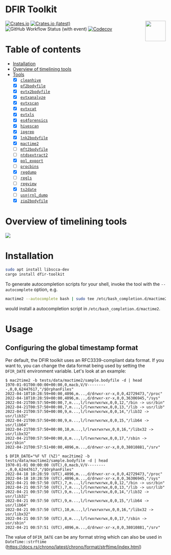 
# DFIR Toolkit

<img align="right" width="64px" src="https://github.com/dfir-dd/dfir-toolkit/blob/main/doc/images/fuchs_blau_q.png?raw=true" />

[![Crates.io](https://img.shields.io/crates/v/dfir-toolkit)](https://crates.io/crates/dfir-toolkit)
[![Crates.io (latest)](https://img.shields.io/crates/dv/dfir-toolkit)](https://crates.io/crates/dfir-toolkit)
![GitHub Workflow Status (with event)](https://img.shields.io/github/actions/workflow/status/dfir-dd/dfir-toolkit/cargo_test.yml)
[![Codecov](https://img.shields.io/codecov/c/github/dfir-dd/dfir-toolkit)](https://app.codecov.io/gh/dfir-dd/dfir-toolkit)


# Table of contents

- [Installation](#installation)
- [Overview of timelining tools](#overview-of-timelining-tools)
- [Tools](#tools)
  - [x] [`cleanhive`](https://github.com/dfir-dd/dfir-toolkit/blob/main/doc/cleanhive.md)
  - [x] [`pf2bodyfile`](https://github.com/dfir-dd/dfir-toolkit/blob/main/doc/pf2bodyfile.md)
  - [x] [`evtx2bodyfile`](https://github.com/dfir-dd/dfir-toolkit/blob/main/doc/evtx2bodyfile.md)
  - [x] [`evtxanalyze`](https://github.com/dfir-dd/dfir-toolkit/blob/main/doc/evtxanalyze.md)
  - [x] [`evtxscan`](https://github.com/dfir-dd/dfir-toolkit/blob/main/doc/evtxscan.md)
  - [x] [`evtxcat`](https://github.com/dfir-dd/dfir-toolkit/blob/main/doc/evtxcat.md)
  - [x] [`evtxls`](https://github.com/dfir-dd/dfir-toolkit/blob/main/doc/evtxls.md)
  - [x] [`es4forensics`](https://github.com/dfir-dd/dfir-toolkit/blob/main/doc/es4forensics.md)
  - [x] [`hivescan`](https://github.com/dfir-dd/dfir-toolkit/blob/main/doc/hivescan.md)
  - [x] [`ipgrep`](https://github.com/dfir-dd/dfir-toolkit/blob/main/doc/ipgrep.md)
  - [x] [`lnk2bodyfile`](https://github.com/dfir-dd/dfir-toolkit/blob/main/doc/lnk2bodyfile.md)
  - [x] [`mactime2`](https://github.com/dfir-dd/dfir-toolkit/blob/main/doc/mactime2.md)
  - [ ] [`mft2bodyfile`](https://github.com/janstarke/mft2bodyfile)
  - [ ] [`ntdsextract2`](https://github.com/janstarke/ntdsextract2)
  - [x] [`pol_export`](https://github.com/dfir-dd/dfir-toolkit/blob/main/doc/pol_export.md)
  - [ ] [`procbins`](https://github.com/janstarke/procbins)
  - [x] [`regdump`](https://github.com/dfir-dd/dfir-toolkit/blob/main/doc/regdump.md)
  - [ ] [`regls`](https://github.com/janstarke/regls)
  - [ ] [`regview`](https://github.com/janstarke/regview)
  - [x] [`ts2date`](https://github.com/dfir-dd/dfir-toolkit/blob/main/doc/ts2date.md)
  - [ ] [`usnjrnl_dump`](https://github.com/janstarke/usnjrnl)
  - [x] [`zip2bodyfile`](https://github.com/dfir-dd/dfir-toolkit/blob/main/doc/zip2bodyfile.md)

# Overview of timelining tools

<img src="https://raw.githubusercontent.com/dfir-dd/dfir-toolkit/main/doc/images/tools.svg">

# Installation

```bash
sudo apt install libscca-dev
cargo install dfir-toolkit
```

To generate autocompletion scripts for your shell, invoke the tool with the `--autocomplete` option, e.g.

```bash
mactime2 --autocomplete bash | sudo tee /etc/bash_completion.d/mactime2
```

would install a autocompletion script in `/etc/bash_completion.d/mactime2`.

# Usage

## Configuring the global timestamp format

Per default, the DFIR toolkit uses an RFC3339-compliant data format. If you want to, you can change the data format
being used by setting the `DFIR_DATE` environment variable. Let's look at an example:

```shell
$ mac2time2 -b tests/data/mactime2/sample.bodyfile -d | head
1970-01-01T00:00:00+00:00,0,macb,V/V---------,0,0,62447617,"/$OrphanFiles"
2022-04-18T10:28:59+00:00,4096,m...,d/drwxr-xr-x,0,0,42729473,"/proc"
2022-04-18T10:28:59+00:00,4096,m...,d/drwxr-xr-x,0,0,36306945,"/sys"
2022-04-21T00:57:50+00:00,7,m...,l/lrwxrwxrwx,0,0,12,"/bin -> usr/bin"
2022-04-21T00:57:50+00:00,7,m...,l/lrwxrwxrwx,0,0,13,"/lib -> usr/lib"
2022-04-21T00:57:50+00:00,9,m...,l/lrwxrwxrwx,0,0,14,"/lib32 -> usr/lib32"
2022-04-21T00:57:50+00:00,9,m...,l/lrwxrwxrwx,0,0,15,"/lib64 -> usr/lib64"
2022-04-21T00:57:50+00:00,10,m...,l/lrwxrwxrwx,0,0,16,"/libx32 -> usr/libx32"
2022-04-21T00:57:50+00:00,8,m...,l/lrwxrwxrwx,0,0,17,"/sbin -> usr/sbin"
2022-04-21T00:57:51+00:00,4096,m...,d/drwxr-xr-x,0,0,38010881,"/srv"
```

```shell
$ DFIR_DATE="%F %T (%Z)" mac2time2 -b tests/data/mactime2/sample.bodyfile -d | head
1970-01-01 00:00:00 (UTC),0,macb,V/V---------,0,0,62447617,"/$OrphanFiles"
2022-04-18 10:28:59 (UTC),4096,m...,d/drwxr-xr-x,0,0,42729473,"/proc"
2022-04-18 10:28:59 (UTC),4096,m...,d/drwxr-xr-x,0,0,36306945,"/sys"
2022-04-21 00:57:50 (UTC),7,m...,l/lrwxrwxrwx,0,0,12,"/bin -> usr/bin"
2022-04-21 00:57:50 (UTC),7,m...,l/lrwxrwxrwx,0,0,13,"/lib -> usr/lib"
2022-04-21 00:57:50 (UTC),9,m...,l/lrwxrwxrwx,0,0,14,"/lib32 -> usr/lib32"
2022-04-21 00:57:50 (UTC),9,m...,l/lrwxrwxrwx,0,0,15,"/lib64 -> usr/lib64"
2022-04-21 00:57:50 (UTC),10,m...,l/lrwxrwxrwx,0,0,16,"/libx32 -> usr/libx32"
2022-04-21 00:57:50 (UTC),8,m...,l/lrwxrwxrwx,0,0,17,"/sbin -> usr/sbin"
2022-04-21 00:57:51 (UTC),4096,m...,d/drwxr-xr-x,0,0,38010881,"/srv"
```

The value of `DFIR_DATE` can be any format string which can also be used in `DateTime::strftime` (<https://docs.rs/chrono/latest/chrono/format/strftime/index.html>)


